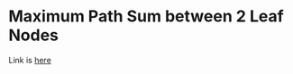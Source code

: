 # Maximum Path Sum between 2 Leaf Nodes
Link is [here](https://practice.geeksforgeeks.org/problems/maximum-path-sum/1)